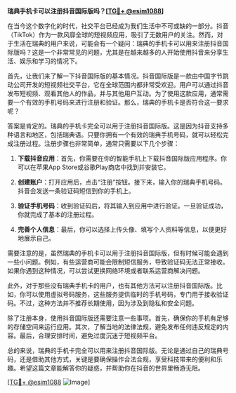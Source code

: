 **瑞典手机卡可以注册抖音国际版吗？[[TG💪+ @esim1088](https://t.me/s/esim1088)]**

在当今这个数字化的时代，社交平台已经成为我们生活中不可或缺的一部分。抖音（TikTok）作为一款风靡全球的短视频应用，吸引了无数用户的关注。然而，对于生活在瑞典的用户来说，可能会有一个疑问：瑞典的手机卡可以用来注册抖音国际版吗？这是一个非常常见的问题，尤其是在越来越多的人开始使用抖音来分享生活、娱乐和学习的情况下。

首先，让我们来了解一下抖音国际版的基本情况。抖音国际版是一款由中国字节跳动公司开发的短视频社交平台，它在全球范围内都非常受欢迎。用户可以通过抖音发布短视频、观看其他人的作品，并与其他用户互动。为了使用这款应用，通常需要一个有效的手机号码来进行注册和验证。那么，瑞典的手机卡是否符合这一要求呢？

答案是肯定的。瑞典的手机卡完全可以用于注册抖音国际版。这是因为抖音支持多种语言和地区，包括瑞典语。只要你拥有一个有效的瑞典手机号码，就可以轻松完成注册过程。注册步骤也非常简单，通常只需要以下几个步骤：

1. **下载抖音应用**：首先，你需要在你的智能手机上下载抖音国际版应用程序。你可以在苹果App Store或谷歌Play商店中找到并安装它。

2. **创建账户**：打开应用后，点击“注册”按钮。接下来，输入你的瑞典手机号码。抖音会发送一条验证码短信到你的手机上。

3. **验证手机号码**：收到验证码后，将其输入到应用中进行验证。一旦验证成功，你就完成了基本的注册过程。

4. **完善个人信息**：最后，你可以选择上传头像、填写个人资料等信息，以便更好地展示自己。

需要注意的是，虽然瑞典的手机卡可以用于注册抖音国际版，但有时候可能会遇到一些小问题。例如，有些运营商可能会限制短信服务，导致验证码无法正常接收。如果你遇到这种情况，可以尝试更换网络环境或者联系运营商解决问题。

此外，对于那些没有瑞典手机卡的用户，也有其他方法可以注册抖音国际版。比如，你可以使用虚拟号码服务，这些服务提供临时的手机号码，专门用于接收验证码。不过，这种方法并不推荐长期使用，因为涉及到隐私和安全问题。

除了注册本身，使用抖音国际版还需要注意一些事项。首先，确保你的手机有足够的存储空间来运行应用。其次，了解当地的法律法规，避免发布任何违反规定的内容。最后，合理安排时间，避免过度沉迷于短视频平台。

总的来说，瑞典的手机卡完全可以用来注册抖音国际版。无论是通过自己的瑞典号码，还是借助其他方式，关键是要确保操作合法合规，享受科技带来的便利和乐趣。希望这篇文章能解答你的疑惑，并帮助你在抖音的世界里畅游无阻。

[[TG💪+ @esim1088](https://t.me/s/esim1088) ![Image](https://i.postimg.cc/4NQfJmqS/Snipaste-2025-05-13-00-14-12.png)]